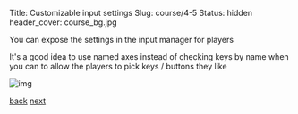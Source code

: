 Title: Customizable input settings
Slug: course/4-5
Status: hidden
header_cover: course_bg.jpg

You can expose the settings in the input manager for players

It's a good idea to use named axes instead of checking keys by name when you can to allow the players to pick keys / buttons they  like

![img](http://docs.unity3d.com/Documentation/Images/manual/Input-0.jpg)

[back](4-4) [next](4-6)